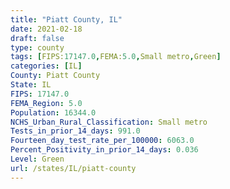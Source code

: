 ```yaml
---
title: "Piatt County, IL"
date: 2021-02-18
draft: false
type: county
tags: [FIPS:17147.0,FEMA:5.0,Small metro,Green]
categories: [IL]
County: Piatt County
State: IL
FIPS: 17147.0
FEMA_Region: 5.0
Population: 16344.0
NCHS_Urban_Rural_Classification: Small metro
Tests_in_prior_14_days: 991.0
Fourteen_day_test_rate_per_100000: 6063.0
Percent_Positivity_in_prior_14_days: 0.036
Level: Green
url: /states/IL/piatt-county
---
```



